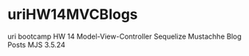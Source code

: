 # uriHW14MVCBlogs
uri bootcamp HW 14 Model-View-Controller Sequelize Mustachhe Blog Posts MJS 3.5.24
